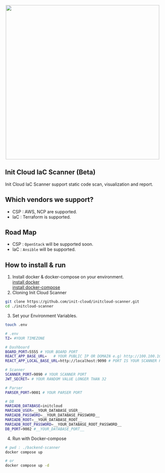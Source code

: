 
<div align="center">  
 <img src="https://raw.githubusercontent.com/init-cloud/backend-scanner/main/docs/logo.png" width="500">

</div>
 
## Init Cloud IaC Scanner (Beta) 
Init Cloud IaC Scanner support static code scan, visualization and report.

## Which vendors we support?
* CSP : AWS, NCP are supported.
* IaC : Terraform is supported.

## Road Map
* CSP : `OpenStack` will be supported soon.
* IaC : `Ansible` will be supported.

## How to install & run
1. Install docker & docker-compose on your environment.  
    [install docker](https://docs.docker.com/engine/install/ubuntu/)  
    [install docker-compose](https://docs.docker.com/compose/install/linux/)
2. Cloning Init Cloud Scanner
```bash
git clone https://github.com/init-cloud/initcloud-scanner.git
cd ./initcloud-scanner
```  
3. Set your Environment Variables. 
```bash
touch .env
```
```bash
# .env
TZ= #YOUR TIMEZONE

# Dashboard
BOARD_PORT=5555 # YOUR BOARD PORT
REACT_APP_BASE_URL=   # YOUR PUBLIC IP OR DOMAIN e.g) http://100.100.100.100
REACT_APP_LOCAL_BASE_URL=http://localhost:9090 # PORT IS YOUR SCANNER PORT

# Scanner
SCANNER_PORT=9090 # YOUR SCANNER PORT
JWT_SECRET= # YOUR RANDOM VALUE LONGER THAN 32

# Parser
PARSER_PORT=9001 # YOUR PARSER PORT

# DB
MARIADB_DATABASE=initcloud
MARIADB_USER=__YOUR_DATABASE_USER__
MARIADB_PASSWORD=__YOUR_DATABASE_PASSWORD__
MARIADB_ROOT=__YOUR_DATABASE_ROOT__
MARIADB_ROOT_PASSWORD=__YOUR_DATABASE_ROOT_PASSWORD__
DB_PORT=9002 #__YOUR_DATABASE_PORT__ 

```   
4. Run with Docker-compose
```bash
# pwd : ./backend-scanner
docker compose up

# or
docker compose up -d
```
